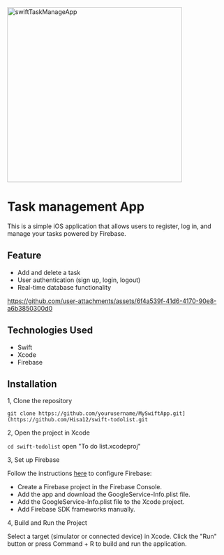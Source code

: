 <!-- Using HTML to resize the image -->
<img src="https://github.com/user-attachments/assets/08be139e-af04-4922-9be2-6ae2a9e3c375" alt="swiftTaskManageApp" width="400" />

# Task management App

This is a simple iOS application that allows users to register, log in, and manage your tasks powered by Firebase.

## Feature
* Add and delete a task
* User authentication (sign up, login, logout)
* Real-time database functionality

https://github.com/user-attachments/assets/6f4a539f-41d6-4170-90e8-a6b3850300d0

## Technologies Used
* Swift
* Xcode
* Firebase

## Installation
1, Clone the repository 

`git clone https://github.com/yourusername/MySwiftApp.git](https://github.com/Hisa12/swift-todolist.git`


2, Open the project in Xcode

`cd swift-todolist`
open "To do list.xcodeproj"


3, Set up Firebase

Follow the instructions [here](https://firebase.google.com/docs/ios/setup) to configure Firebase:
- Create a Firebase project in the Firebase Console.
- Add the app and download the GoogleService-Info.plist file.
- Add the GoogleService-Info.plist file to the Xcode project.
- Add Firebase SDK frameworks manually.


4, Build and Run the Project

Select a target (simulator or connected device) in Xcode.
Click the "Run" button or press Command + R to build and run the application.


